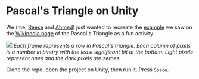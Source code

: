 # Pascal's Triangle on Unity

We (me, [Reese](https://github.com/satchelfrost) and [Ahmed](https://github.com/ahmedmansour3548)) just wanted to recreate the [example](https://upload.wikimedia.org/wikipedia/commons/6/66/Pascal%27s_Triangle_animated_binary_rows.gif) we saw on the [Wikipedia page](https://en.wikipedia.org/wiki/Pascal%27s_triangle) of the Pascal's Triangle as a fun activity.

![](https://upload.wikimedia.org/wikipedia/commons/6/66/Pascal%27s_Triangle_animated_binary_rows.gif)
_Each frame represents a row in Pascal's triangle. Each column of pixels is a number in binary with the least significant bit at the bottom. Light pixels represent ones and the dark pixels are zeroes._

Clone the repo, open the project on Unity, then run it. Press `Space`.